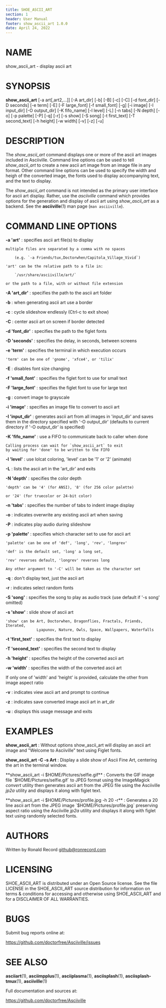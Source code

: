 ```yaml
---
title: SHOE_ASCII_ART
section: 1
header: User Manual
footer: show_ascii_art 1.0.0
date: April 24, 2022
---
```

# NAME
show_ascii_art - display ascii art

# SYNOPSIS
**show_ascii_art** [-a art[,art2,...]] [-A art_dir] [-b] [-B] [-c] [-C] [-d font_dir] [-D seconds] [-e term] [-E] [-F large_font] [-f small_font] [-g] [-i image] [-I input_dir] [-O output_dir] [-K fifo_name] [-l level] [-L] [-n tabs] [-N depth] [-o] [-p palette] [-P] [-q] [-r] [-s show] [-S song] [-t first_text] [-T second_text] [-h height] [-w width] [-v] [-z] [-u]

# DESCRIPTION
The *show_ascii_art* command displays one or more of the ascii art images included in
Asciiville. Command line options can be used to tell *show_ascii_art* to create
a new ascii art image from an image file in any format. Other command line
options can be used to specify the width and heigh of the converted image,
the fonts used to display accompanying text, and the text to display.

The *show_ascii_art* command is not intended as the primary user interface for
ascii art display. Rather, use the *asciiville* command which provides options
for the generation and display of ascii art using *show_ascii_art* as a backend.
See the **asciiville**(1) man page (`man asciiville`).

# COMMAND LINE OPTIONS

**-a 'art'**
: specifies ascii art file(s) to display

    multiple files are separated by a comma with no spaces

        (e.g. `-a Friends/tux,Doctorwhen/Capitola_Village_Vivid`)

    'art' can be the relative path to a file in:

        `/usr/share/asciiville/art/`

    or the path to a file, with or without file extension

**-A 'art_dir'**
: specifies the path to the ascii art folder

**-b**
: when generating ascii art use a border

**-c**
: cycle slideshow endlessly (Ctrl-c to exit show)

**-C**
: center ascii art on screen if border detected

**-d 'font_dir'**
: specifies the path to the figlet fonts

**-D 'seconds'**
: specifies the delay, in seconds, between screens

**-e 'term'**
: specifies the terminal in which execution occurs

    'term' can be one of 'gnome', 'xfce4', or 'tilix'

**-E**
: disables font size changing

**-f 'small_font'**
: specifies the figlet font to use for small text

**-F 'large_font'**
: specifies the figlet font to use for large text

**-g**
: convert image to grayscale

**-i 'image'**
: specifies an image file to convert to ascii art

**-I 'input_dir'**
: generates ascii art from all images in 'input_dir' and saves them in the directory specified with '-O output_dir' (defaults to current directory if '-O output_dir' is specified)

**-K 'fifo_name'**
: use a FIFO to communicate back to caller when done

    Calling process can wait for `show_ascii_art` to exit
    by waiting for 'done' to be written to the FIFO

**-l 'level'**
: use lolcat coloring, 'level' can be '1' or '2' (animate)

**-L**
: lists the ascii art in the 'art_dir' and exits

**-N 'depth'**
: specifies the color depth

    'depth' can be '4' (for ANSI), '8' (for 256 color palette)

    or '24' (for truecolor or 24-bit color)

**-n 'tabs'**
: specifies the number of tabs to indent image display

**-o**
: indicates overwrite any existing ascii art when saving

**-P**
: indicates play audio during slideshow

**-p 'palette'**
: specifies which character set to use for ascii art

    'palette' can be one of 'def', 'long', 'rev', 'longrev'

    'def' is the default set, 'long' a long set,

    'rev' reverses default, 'longrev' reverses long

    Any other argument to '-C' will be taken as the character set

**-q**
: don't display text, just the ascii art

**-r**
: indicates select random fonts

**-S 'song'**
: specifies the song to play as audio track (use default if '-s song' omitted)

**-s 'show'**
: slide show of ascii art

    'show' can be Art, Doctorwhen, Dragonflies, Fractals, Friends, Iterated,
                  Lyapunov, Nature, Owls, Space, Wallpapers, Waterfalls

**-t 'first_text'**
: specifies the first text to display

**-T 'second_text'**
: specifies the second text to display

**-h 'height'**
: specifies the height of the converted ascii art

**-w 'width'**
: specifies the width of the converted ascii art

If only one of 'width' and 'height' is provided, calculate the other from image aspect ratio

**-v**
: indicates view ascii art and prompt to continue

**-z**
: indicates save converted image ascii art in art_dir

**-u**
: displays this usage message and exits

# EXAMPLES
**show_ascii_art**
: Without options show_ascii_art will display an ascii art image and "Welcome to Asciiville" text using Figlet fonts.

**show_ascii_art -C -s Art**
: Display a slide show of Ascii Fine Art, centering the art in the terminal window.

**show_ascii_art -i $HOME/Pictures/selfie.gif**
: Converts the GIF image file `$HOME/Pictures/selfie.gif` to JPEG format using the ImageMagick *convert* utility then generates ascii art from the JPEG file using the Asciiville *jp2a* utility and displays it along with figlet text.

**show_ascii_art -i $HOME/Pictures/profile.jpg -h 20 -r**
: Generates a 20 line ascii art from the JPEG image `$HOME/Pictures/profile.jpg` preserving aspect ratio using the Asciiville *jp2a* utility and displays it along with figlet text using randomly selected fonts.

# AUTHORS
Written by Ronald Record github@ronrecord.com

# LICENSING
SHOE_ASCII_ART is distributed under an Open Source license.
See the file LICENSE in the SHOE_ASCII_ART source distribution
for information on terms &amp; conditions for accessing and
otherwise using SHOE_ASCII_ART and for a DISCLAIMER OF ALL WARRANTIES.

# BUGS
Submit bug reports online at:

https://github.com/doctorfree/Asciiville/issues

# SEE ALSO
**asciiart**(1), **asciimpplus**(1), **asciiplasma**(1), **asciisplash**(1), **asciisplash-tmux**(1), **asciiville**(1)

Full documentation and sources at:

https://github.com/doctorfree/Asciiville

